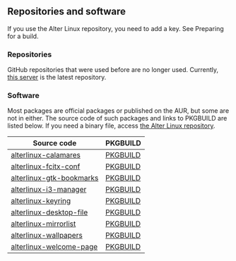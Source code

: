 ## Repositories and software

If you use the Alter Linux repository, you need to add a key. See Preparing for a build.

### Repositories

GitHub repositories that were used before are no longer used. Currently, [this server](https://xn--d-8o2b.com/repo/) is the latest repository.

### Software

Most packages are official packages or published on the AUR, but some are not in either. The source code of such packages and links to PKGBUILD are listed below.
If you need a binary file, access [the Alter Linux repository](https://xn--d-8o2b.com/repo/alter-stable/).

| Source code                                                                                                                       | PKGBUILD                                                                                                             |
| --------------------------------------------------------------------------------------------------------------------------------- | -------------------------------------------------------------------------------------------------------------------- |
[alterlinux-calamares](https://github.com/FascodeNet/alterlinux-calamares) | [PKGBUILD](https://github.com/FascodeNet/alterlinux-pkgbuilds/tree/master/alter-stable/any/alterlinux-calamares)
[alterlinux-fcitx-conf](https://github.com/FascodeNet/alterlinux-fcitx-conf) | [PKGBUILD](https://github.com/FascodeNet/alterlinux-pkgbuilds/tree/master/alter-stable/any/alterlinux-fcitx-conf)
[alterlinux-gtk-bookmarks](https://github.com/FascodeNet/alterlinux-desktop-file/tree/master/alterlinux-gtk-bookmarks) | [PKGBUILD](https://github.com/FascodeNet/alterlinux-pkgbuilds/tree/master/alter-stable/any/alterlinux-gtk-bookmarks)
[alterlinux-i3-manager](https://github.com/FascodeNet/alterlinux-i3-manager) | [PKGBUILD](https://github.com/FascodeNet/alterlinux-pkgbuilds/tree/master/alter-stable/any/alterlinux-i3-manager)
[alterlinux-keyring](https://github.com/FascodeNet/alterlinux-keyring) | [PKGBUILD](https://github.com/FascodeNet/alterlinux-pkgbuilds/tree/master/alter-stable/any/alterlinux-keyring)
[alterlinux-desktop-file](https://github.com/FascodeNet/alterlinux-desktop-file) | [PKGBUILD](https://github.com/FascodeNet/alterlinux-pkgbuilds/tree/master/alter-stable/any/alterlinux-desktop-file)
[alterlinux-mirrorlist](https://github.com/FascodeNet/alterlinux-pkgbuilds/tree/master/alter-stable/any/alterlinux-mirrorlist) | [PKGBUILD](https://github.com/FascodeNet/alterlinux-pkgbuilds/tree/master/alter-stable/any/alterlinux-mirrorlist)
[alterlinux-wallpapers](https://github.com/FascodeNet/alterlinux-pkgbuilds/tree/master/alter-stable/any/alterlinux-wallpapers) | [PKGBUILD](https://github.com/FascodeNet/alterlinux-pkgbuilds/tree/master/alter-stable/any/alterlinux-wallpapers)
[alterlinux-welcome-page](https://github.com/FascodeNet/alterlinux-desktop-file/tree/master/alterlinux-welcome-page) | [PKGBUILD](https://github.com/FascodeNet/alterlinux-pkgbuilds/tree/master/alter-stable/any/alterlinux-welcome-page)

